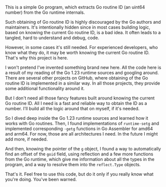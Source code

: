 This is a simple Go program, which extracts Go routine ID (an uint64 number) from the Go runtime internals.

Such obtaining of Go routine ID is highly discouraged by the Go authors and maintainers. It's intentionally
hidden since in most cases building logic, based on knowing the current Go routine ID, is a bad idea. It
often leads to a tangled, hard to understand and debug, code.

However, in some cases it's still needed. For experienced developers, who know what they do, it may be worth
knowing the current Go routine ID. That's why this project is here.

I won't pretend I've invented something brand new here. All the code here is a result of my reading of the
Go 1.23 runtime sources and googling around. There are several other projects on GitHub, where obtaining of
the Go routine ID is implemented in a similar way. In all those projects, they provide some additional
functionality around it.

But I don't need all those fancy features built around knowing the current Go routine ID. All I need is a
fast and reliable way to obtain the ID as a number. I'll build all the logic around that on myself, if it's
needed.

So I dived deep inside the Go 1.23 runtime sources and learned how it works with Go routines. Then, I found
implementations of `runtime·setg` and implemented corresponding `·getg` functions in Go Assembler for amd64
and arm64. For now, those are all architectures I need. In the future I might add more, if needed.

And then, knowing the pointer of the `g` object, I found a way to automatically find an offset of the `goid`
field, using reflection and a few more functions from the Go runtime, which give me information about all
the types in the program, and a way to resolve them into the `reflect.Type` objects.

That's it. Feel free to use this code, but do it only if you really know what you're doing. You've been warned.
